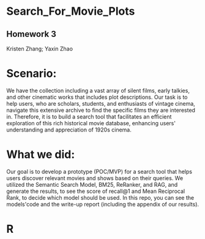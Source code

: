 # Search_For_Movie_Plots
## Homework 3 
Kristen Zhang; Yaxin Zhao
# Scenario:
We have the collection including a vast array of silent films, early talkies, and other cinematic works that includes plot descriptions. Our task is to help users, who are scholars, students, and enthusiasts of vintage cinema, navigate this extensive archive to find the specific films they are interested in. Therefore, it is to build a search tool that facilitates an efficient exploration of this rich historical movie database, enhancing users' understanding and appreciation of 1920s cinema.

# What we did:
Our goal is to develop a prototype (POC/MVP) for a search tool that helps users discover relevant movies and shows based on their queries. We utilized the Semantic Search Model, BM25, ReRanker, and RAG, and generate the results, to see the score of recall@1 and Mean Reciprocal Rank, to decide which model should be used. In this repo, you can see the models'code and the write-up report (including the appendix of our results).

# R